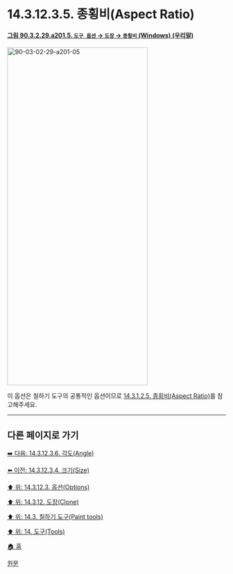# 14.3.12.3.5. 종횡비(Aspect Ratio)

<a id="90-03-02-29-a201-05"></a>

#### [그림 90.3.2.29.a201.5. `도구 옵션` → `도장` → `종횡비` (Windows) (우리말)](./90-03-02-29-clone.md#90-03-02-29-a201-05)
<img width="324" height="777" alt="90-03-02-29-a201-05" src="https://github.com/user-attachments/assets/3198f2ce-be01-4a93-81ba-26a3782d60dd" />

이 옵션은 칠하기 도구의 공통적인 옵션이므로 [14.3.1.2.5. 종횡비(Aspect Ratio)](./14-03-01-02-05-aspect_ratio.md)를 참고해주세요.

***

## 다른 페이지로 가기

[➡️ 다음: 14.3.12.3.6. 각도(Angle)](./14-03-12-03-06-angle.md)

[⬅️ 이전: 14.3.12.3.4. 크기(Size)](./14-03-12-03-04-size.md)

[⬆️ 위: 14.3.12.3. 옵션(Options)](./14-03-12-03-00-options.md)

[⬆️ 위: 14.3.12. 도장(Clone)](./14-03-12-00-clone.md)

[⬆️ 위: 14.3. 칠하기 도구(Paint tools)](./14-03-00-paint_tools.md)

[⬆️ 위: 14. 도구(Tools)](./14-00-tools.md)

[🏠 홈](./00-home.md)

[원문](https://docs.gimp.org/2.10/ko/gimp-tool-clone.html#idm13735)